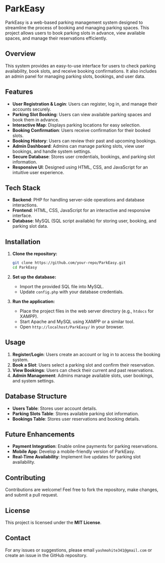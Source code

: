 # ParkEasy

ParkEasy is a web-based parking management system designed to streamline the process of booking and managing parking spaces. This project allows users to book parking slots in advance, view available spaces, and manage their reservations efficiently.

## Overview

This system provides an easy-to-use interface for users to check parking availability, book slots, and receive booking confirmations. It also includes an admin panel for managing parking slots, bookings, and user data.

## Features

- **User Registration & Login**: Users can register, log in, and manage their accounts securely.
- **Parking Slot Booking**: Users can view available parking spaces and book them in advance.
- **Interactive Map**: Displays parking locations for easy selection.
- **Booking Confirmation**: Users receive confirmation for their booked slots.
- **Booking History**: Users can review their past and upcoming bookings.
- **Admin Dashboard**: Admins can manage parking slots, view user bookings, and handle system settings.
- **Secure Database**: Stores user credentials, bookings, and parking slot information.
- **Responsive UI**: Designed using HTML, CSS, and JavaScript for an intuitive user experience.

## Tech Stack

- **Backend**: PHP for handling server-side operations and database interactions.
- **Frontend**: HTML, CSS, JavaScript for an interactive and responsive interface.
- **Database**: MySQL (SQL script available) for storing user, booking, and parking slot data.

## Installation

1. **Clone the repository:**
   ```bash
   git clone https://github.com/your-repo/ParkEasy.git
   cd ParkEasy
   ```
2. **Set up the database:**
   - Import the provided SQL file into MySQL.
   - Update `config.php` with your database credentials.

3. **Run the application:**
   - Place the project files in the web server directory (e.g., `htdocs` for XAMPP).
   - Start Apache and MySQL using XAMPP or a similar tool.
   - Open `http://localhost/ParkEasy/` in your browser.

## Usage

1. **Register/Login**: Users create an account or log in to access the booking system.
2. **Book a Slot**: Users select a parking slot and confirm their reservation.
3. **View Bookings**: Users can check their current and past reservations.
4. **Admin Management**: Admins manage available slots, user bookings, and system settings.

## Database Structure

- **Users Table**: Stores user account details.
- **Parking Slots Table**: Stores available parking slot information.
- **Bookings Table**: Stores user reservations and booking details.

## Future Enhancements

- **Payment Integration**: Enable online payments for parking reservations.
- **Mobile App**: Develop a mobile-friendly version of ParkEasy.
- **Real-Time Availability**: Implement live updates for parking slot availability.

## Contributing

Contributions are welcome! Feel free to fork the repository, make changes, and submit a pull request.

## License

This project is licensed under the **MIT License**.

## Contact

For any issues or suggestions, please email `yashmohite341@gmail.com` or create an issue in the GitHub repository.
